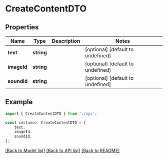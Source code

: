 # CreateContentDTO


## Properties

Name | Type | Description | Notes
------------ | ------------- | ------------- | -------------
**text** | **string** |  | [optional] [default to undefined]
**imageId** | **string** |  | [optional] [default to undefined]
**soundId** | **string** |  | [optional] [default to undefined]

## Example

```typescript
import { CreateContentDTO } from './api';

const instance: CreateContentDTO = {
    text,
    imageId,
    soundId,
};
```

[[Back to Model list]](../README.md#documentation-for-models) [[Back to API list]](../README.md#documentation-for-api-endpoints) [[Back to README]](../README.md)
